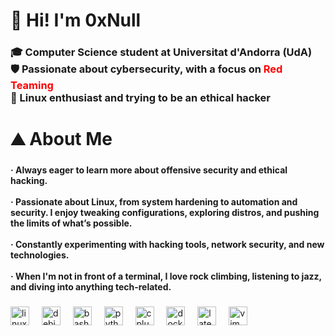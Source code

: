 <h1 align="left">👋 Hi! I'm 0xNull</h1>

###

<h3 align="left">🎓 Computer Science student at Universitat d'Andorra (UdA)<br>🛡️ Passionate about cybersecurity, with a focus on <span style="color: red;">Red Teaming</span><br>🐧 Linux enthusiast and trying to be an ethical hacker</h3>

###

<h1 align="left">⛰️ About Me</h1>

###

<h4 align="left">· Always eager to learn more about offensive security and ethical hacking.<br><br>· Passionate about Linux, from system hardening to automation and security. I enjoy tweaking configurations, exploring distros, and pushing the limits of what’s possible.<br><br>· Constantly experimenting with hacking tools, network security, and new technologies.<br><br>· When I'm not in front of a terminal, I love rock climbing, listening to jazz, and diving into anything tech-related.</h4>

###

<div align="left">
  <img src="https://cdn.jsdelivr.net/gh/devicons/devicon/icons/linux/linux-original.svg" height="30" alt="linux logo"  />
  <img width="12" />
  <img src="https://cdn.jsdelivr.net/gh/devicons/devicon/icons/debian/debian-original.svg" height="30" alt="debian logo"  />
  <img width="12" />
  <img src="https://cdn.jsdelivr.net/gh/devicons/devicon/icons/bash/bash-original.svg" height="30" alt="bash logo"  />
  <img width="12" />
  <img src="https://cdn.jsdelivr.net/gh/devicons/devicon/icons/python/python-original.svg" height="30" alt="python logo"  />
  <img width="12" />
  <img src="https://cdn.jsdelivr.net/gh/devicons/devicon/icons/cplusplus/cplusplus-original.svg" height="30" alt="cplusplus logo"  />
  <img width="12" />
  <img src="https://cdn.jsdelivr.net/gh/devicons/devicon/icons/docker/docker-original.svg" height="30" alt="docker logo"  />
  <img width="12" />
  <img src="https://cdn.jsdelivr.net/gh/devicons/devicon/icons/latex/latex-original.svg" height="30" alt="latex logo"  />
  <img width="12" />
  <img src="https://cdn.jsdelivr.net/gh/devicons/devicon/icons/vim/vim-original.svg" height="30" alt="vim logo"  />
  <img width="12" />
</div>

